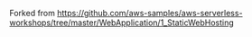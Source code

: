 Forked from https://github.com/aws-samples/aws-serverless-workshops/tree/master/WebApplication/1_StaticWebHosting
